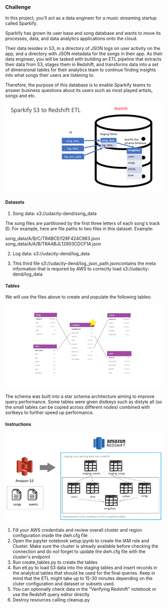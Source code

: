 ### Challenge

In this project, you'll act as a data engineer for a music streaming startup called Sparkify.

Sparkify has grown its user base and song database and wants to move its processes, data, and data analytics applications onto the cloud.

Their data resides in S3, in a directory of JSON logs on user activity on the app, and a directory with JSON metadata for the songs in their app. As their data engineer, you will be tasked with building an ETL pipeline that extracts their data from S3, stages them in Redshift, and transforms data into a set of dimensional tables for their analytics team to continue finding insights into what songs their users are listening to.

Therefore, the purpose of this database is to enable Sparkify teams to answer business questions about its users such as most played artists, songs and etc. 

![alt text](./images/sparkify-s3-to-redshift-etl.png "Sparkify S3 to Redshift ETL")

#### Datasets

1. Song data: s3://udacity-dend/song_data

The song files are partitioned by the first three letters of each song's track ID. For example, here are file paths to two files in this dataset. Example:

song_data/A/B/C/TRABCEI128F424C983.json
song_data/A/A/B/TRAABJL12903CDCF1A.json

2. Log data: s3://udacity-dend/log_data

3. This third file s3://udacity-dend/log_json_path.jsoncontains the meta information that is required by AWS to correctly load s3://udacity-dend/log_data

#### Tables

We will use the files above to create and populate the following tables:

![alt text](./images/schema.png "Table schema")

The schema was built into a star schema architecture aiming to improve query performance. Some tables were given distkeys such as distyle all (so the small tables can be copied across different nodes) combined with sortkeys to further speed up performance.

#### Instructions

![alt text](./images/architecture-2.png "Architecture")

1. Fill your AWS credentials and review overall cluster and region configuration inside the dwh.cfg file
2. Open the jupyter notebook setup.ipynb to create the IAM role and Cluster. Make sure the cluster is already available before checking the connection and do not forget to update the dwh.cfg file with the cluster's endpoint
3. Run create_tables.py to create the tables
4. Run etl.py to load S3 data into the staging tables and insert records in the analytcal tables that should be used for the final queries. Keep in mind that the ETL might take up to 15-30 minutes depending on the cluter configuration and dataset or subsets used.
5. You can optionally check data in the "Verifying Redshift" notebook or use the Redshift query editor directly
6. Destroy resources calling cleanup.py
